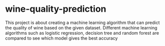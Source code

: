 # wine-quality-prediction
This project is about creating a machine learning algorithm that can predict the quality of wine based on the given dataset. Different machine learning algorithms such as logistic regression, decision tree and random forest are compared to see which model gives the best accuracy
